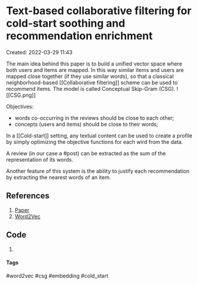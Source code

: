 # Text-based collaborative filtering for cold-start soothing and recommendation enrichment
Created: 2022-03-29 11:43

The main idea behind this paper is to build a unified vector space where both users and items are mapped. In this way similar items and users are mapped close together (if they use similar words), so that a classical neighborhood-based [[Collaborative filtering]] scheme can be used to recommend items. The model is called Conceptual Skip-Gram (CSG).
![[CSG.png]]

Objectives:
- words co-occurring in the reviews should be close to each other;
- concepts (users and items) should be close to their words;

In a [[Cold-start]] setting, any textual content can be used to create a profile by simply optimizing the objective functions for each wird from the data.

A review (in our case a #post) can be extracted as the sum of the representation of its words.

Another feature of this system is the ability to justify each recommendation by extracting the nearest words of an item.
## References
1. [Paper](https://www.archives-ouvertes.fr/hal-01640268/document)
2. [Word2Vec](https://arxiv.org/pdf/1301.3781.pdf)

## Code
1. 

#### Tags
#word2vec #csg #embedding #cold_start 